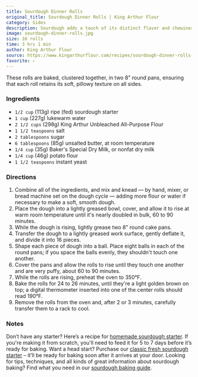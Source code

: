 ```yaml
---
title: Sourdough Dinner Rolls
original_title: Sourdough Dinner Rolls | King Arthur Flour
category: Sides
description: Sourdough adds a touch of its distinct flavor and chewiness to these light, moist, buttery rolls. They're perfect for soaking up a melting pat of butter, or gravy and cranberry sauce at a Thanksgiving feast.
image: sourdough-dinner-rolls.jpg
size: 16 rolls
time: 3 hrs 1 min
author: King Arthur Flour
source: https://www.kingarthurflour.com/recipes/sourdough-dinner-rolls-recipe
favorite: ✓
---
```


These rolls are baked, clustered together, in two 8" round pans, ensuring that each roll retains its soft, pillowy texture on all sides.

### Ingredients

* `1/2 cup` (113g) ripe (fed) sourdough starter
* `1 cup` (227g) lukewarm water
* `2 1/2 cups` (298g) King Arthur Unbleached All-Purpose Flour
* `1 1/2 teaspoons` salt
* `2 tablespoons` sugar
* `6 tablespoons` (85g) unsalted butter, at room temperature
* `1/4 cup` (35g) Baker's Special Dry Milk, or nonfat dry milk
* `1/4 cup` (46g) potato flour
* `1 1/2 teaspoons` instant yeast

### Directions

1. Combine all of the ingredients, and mix and knead — by hand, mixer, or bread machine set on the dough cycle — adding more flour or water if necessary to make a soft, smooth dough.
2. Place the dough into a lightly greased bowl, cover, and allow it to rise at warm room temperature until it's nearly doubled in bulk, 60 to 90 minutes.
3. While the dough is rising, lightly grease two 8" round cake pans.
4. Transfer the dough to a lightly greased work surface, gently deflate it, and divide it into 16 pieces.
5. Shape each piece of dough into a ball. Place eight balls in each of the round pans; if you space the balls evenly, they shouldn't touch one another.
6. Cover the pans and allow the rolls to rise until they touch one another and are very puffy, about 60 to 90 minutes.
7. While the rolls are rising, preheat the oven to 350°F.
8. Bake the rolls for 24 to 26 minutes, until they're a light golden brown on top; a digital thermometer inserted into one of the center rolls should read 190°F.
9. Remove the rolls from the oven and, after 2 or 3 minutes, carefully transfer them to a rack to cool.

### Notes

Don’t have any starter? Here’s a recipe for [homemade sourdough starter](https://www.kingarthurflour.com/recipes/sourdough-starter-recipe). If you're making it from scratch, you'll need to feed it for 5 to 7 days before it’s ready for baking. Want a head start? Purchase our [classic fresh sourdough starter](https://shop.kingarthurflour.com/items/classic-fresh-sourdough-starter-1-oz) – it’ll be ready for baking soon after it arrives at your door. Looking for tips, techniques, and all kinds of great information about sourdough baking? Find what you need in our [sourdough baking guide](https://www.kingarthurflour.com/guides/sourdough/).
